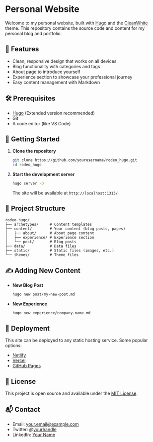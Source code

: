 # Personal Website

Welcome to my personal website, built with [Hugo](https://gohugo.io/) and the [CleanWhite](https://github.com/zhaohuabing/hugo-theme-cleanwhite) theme. This repository contains the source code and content for my personal blog and portfolio.

## 🚀 Features

- Clean, responsive design that works on all devices
- Blog functionality with categories and tags
- About page to introduce yourself
- Experience section to showcase your professional journey
- Easy content management with Markdown

## 🛠️ Prerequisites

- [Hugo](https://gohugo.io/getting-started/installing/) (Extended version recommended)
- Git
- A code editor (like VS Code)

## 🚀 Getting Started

1. **Clone the repository**
   ```bash
   git clone https://github.com/yourusername/rodeo_hugo.git
   cd rodeo_hugo
   ```

2. **Start the development server**
   ```bash
   hugo server -D
   ```
   The site will be available at `http://localhost:1313/`

## 📁 Project Structure

```
rodeo_hugo/
├── archetypes/     # Content templates
├── content/        # Your content (blog posts, pages)
│   ├── about/      # About page content
│   ├── experience/ # Experience section
│   └── post/       # Blog posts
├── data/           # Data files
├── static/         # Static files (images, etc.)
└── themes/         # Theme files
```

## ✍️ Adding New Content

- **New Blog Post**
  ```bash
  hugo new post/my-new-post.md
  ```

- **New Experience**
  ```bash
  hugo new experience/company-name.md
  ```

## 🚀 Deployment

This site can be deployed to any static hosting service. Some popular options:

- [Netlify](https://www.netlify.com/)
- [Vercel](https://vercel.com/)
- [GitHub Pages](https://pages.github.com/)

## 📝 License

This project is open source and available under the [MIT License](LICENSE).


## 📬 Contact

- Email: [your.email@example.com](mailto:your.email@example.com)
- Twitter: [@yourhandle](https://twitter.com/yourhandle)
- LinkedIn: [Your Name](https://linkedin.com/in/yourprofile)
